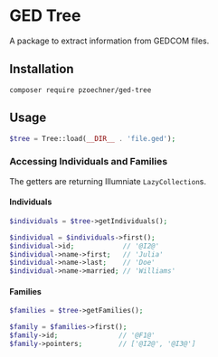 # GED Tree

A package to extract information from GEDCOM files.

## Installation

```
composer require pzoechner/ged-tree
```

## Usage

```php
$tree = Tree::load(__DIR__ . 'file.ged');
```

### Accessing Individuals and Families
The getters are returning Illumniate `LazyCollection`s.

#### Individuals
```php
$individuals = $tree->getIndividuals();
```

```php
$individual = $individuals->first();
$individual->id;            // '@I2@'
$individual->name->first;   // 'Julia'
$individual->name->last;    // 'Doe'
$individual->name->married; // 'Williams'
```

#### Families
```php
$families = $tree->getFamilies();
```

```php
$family = $families->first();
$family->id;               // '@F1@'
$family->pointers;         // ['@I2@', '@I3@']
```

